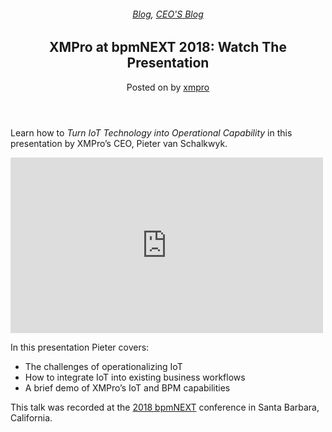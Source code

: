 
<article class="post-6387 post type-post status-publish format-standard has-post-thumbnail hentry category-blog category-pieter-blog tag-bpm" id="post-6387">
<div class="article-inner">
<header class="entry-header">
<div class="entry-header-text entry-header-text-top text-center">
<h6 class="entry-category is-xsmall"><a href="https://xmpro.com/category/blog/" rel="category tag">Blog</a>, <a href="https://xmpro.com/category/blog/pieter-blog/" rel="category tag">CEO'S Blog</a></h6><h1 class="entry-title">XMPro at bpmNEXT 2018: Watch The Presentation</h1><div class="entry-divider is-divider small"></div>
<div class="entry-meta uppercase is-xsmall">
<span class="posted-on">Posted on <a href="https://xmpro.com/xmpro-at-bpmnext-2018-watch-the-presentation/" rel="bookmark"></a></span> <span class="byline">by <span class="meta-author vcard"><a class="url fn n" href="https://xmpro.com/author/xmpro/">xmpro</a></span></span> </div>
</div>
</header>
<div class="entry-content single-page">
<div class="wpb-content-wrapper"><div class="vc_row wpb_row vc_row-fluid"><div class="wpb_column vc_column_container vc_col-sm-12"><div class="vc_column-inner"><div class="wpb_wrapper">
<div class="wpb_text_column wpb_content_element">
<div class="wpb_wrapper">
<p>Learn how to <em>Turn IoT Technology into Operational Capability </em>in this presentation by XMPro’s CEO, Pieter van Schalkwyk.</p>
</div>
</div>
<div class="wpb_video_widget wpb_content_element vc_clearfix vc_video-aspect-ratio-169 vc_video-el-width-100 vc_video-align-left">
<div class="wpb_wrapper">
<div class="wpb_video_wrapper"><iframe allow="accelerometer; autoplay; clipboard-write; encrypted-media; gyroscope; picture-in-picture; web-share" allowfullscreen="" frameborder="0" height="281" loading="lazy" src="https://www.youtube.com/embed/G7C01e8qyac?feature=oembed" title="Turn IoT Technology into Operational Capability: Pieter van Schalkwyk, XMPro" width="500"></iframe></div>
</div>
</div>
<div class="wpb_text_column wpb_content_element">
<div class="wpb_wrapper">
<p>In this presentation Pieter covers:</p>
<ul>
<li>The challenges of operationalizing IoT</li>
<li>How to integrate IoT into existing business workflows</li>
<li>A brief demo of XMPro’s IoT and BPM capabilities</li>
</ul>
<p>This talk was recorded at the <a href="http://bpmnext.com" rel="noopener noreferrer" target="_blank">2018 bpmNEXT</a> conference in Santa Barbara, California.</p>
</div>
</div>
</div></div></div></div>
</div>
<div class="blog-share text-center"><div class="is-divider medium"></div><div class="social-icons share-icons share-row relative"><a aria-label="Share on WhatsApp" class="icon button circle is-outline tooltip whatsapp show-for-medium" data-action="share/whatsapp/share" href="whatsapp://send?text=XMPro%20at%20bpmNEXT%202018%3A%20Watch%20The%20Presentation - https://xmpro.com/xmpro-at-bpmnext-2018-watch-the-presentation/" title="Share on WhatsApp"><i class="icon-whatsapp"></i></a><a aria-label="Share on Facebook" class="icon button circle is-outline tooltip facebook" data-label="Facebook" href="https://www.facebook.com/sharer.php?u=https://xmpro.com/xmpro-at-bpmnext-2018-watch-the-presentation/" onclick="window.open(this.href,this.title,'width=500,height=500,top=300px,left=300px'); return false;" rel="noopener nofollow" target="_blank" title="Share on Facebook"><i class="icon-facebook"></i></a><a aria-label="Share on Twitter" class="icon button circle is-outline tooltip twitter" href="https://twitter.com/share?url=https://xmpro.com/xmpro-at-bpmnext-2018-watch-the-presentation/" onclick="window.open(this.href,this.title,'width=500,height=500,top=300px,left=300px'); return false;" rel="noopener nofollow" target="_blank" title="Share on Twitter"><i class="icon-twitter"></i></a><a aria-label="Email to a Friend" class="icon button circle is-outline tooltip email" href="/cdn-cgi/l/email-protection#9fa0eceafdf5fafceba2c7d2cfedf0baadaffeebbaadaffdeff2d1dac7cbbaadafadafaea7baacdebaadafc8feebfcf7baadafcbf7fabaadafcfedfaecfaf1ebfeebf6f0f1b9fdf0fbe6a2dcf7fafcf4baadafebf7f6ecbaadaff0eaebbaacdebaadaff7ebebefecbaacdebaadd9baadd9e7f2efedf0b1fcf0f2baadd9e7f2efedf0b2feebb2fdeff2f1fae7ebb2adafaea7b2e8feebfcf7b2ebf7fab2efedfaecfaf1ebfeebf6f0f1baadd9" rel="nofollow" title="Email to a Friend"><i class="icon-envelop"></i></a><a aria-label="Pin on Pinterest" class="icon button circle is-outline tooltip pinterest" href="https://pinterest.com/pin/create/button?url=https://xmpro.com/xmpro-at-bpmnext-2018-watch-the-presentation/&amp;media=https://xmpro.com/wp-content/uploads/2018/04/XMPro_bpmNEXT-1024x576.jpg&amp;description=XMPro%20at%20bpmNEXT%202018%3A%20Watch%20The%20Presentation" onclick="window.open(this.href,this.title,'width=500,height=500,top=300px,left=300px'); return false;" rel="noopener nofollow" target="_blank" title="Pin on Pinterest"><i class="icon-pinterest"></i></a><a aria-label="Share on LinkedIn" class="icon button circle is-outline tooltip linkedin" href="https://www.linkedin.com/shareArticle?mini=true&amp;url=https://xmpro.com/xmpro-at-bpmnext-2018-watch-the-presentation/&amp;title=XMPro%20at%20bpmNEXT%202018%3A%20Watch%20The%20Presentation" onclick="window.open(this.href,this.title,'width=500,height=500,top=300px,left=300px'); return false;" rel="noopener nofollow" target="_blank" title="Share on LinkedIn"><i class="icon-linkedin"></i></a></div></div></div>
<nav class="navigation-post" id="nav-below" role="navigation">
<div class="flex-row next-prev-nav bt bb">
<div class="flex-col flex-grow nav-prev text-left">

</div>

</div>
</nav>
</div>
</article>
<div class="comments-area" id="comments">
</div>
